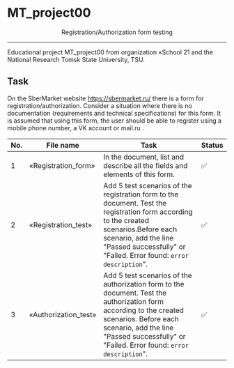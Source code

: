 # MT_project00
<div align="center">Registration/Authorization form testing</div>

---

Educational project MT_project00 from organization «School 21 and the National Research Tomsk State University, TSU.

## Task

On the SberMarket website https://sbermarket.ru/ there is a form for registration/authorization.
Consider a situation where there is no documentation (requirements and technical specifications) for this form.
It is assumed that using this form, the user should be able to register using a mobile phone number, a VK account or mail.ru .

| No. | File name             | Task                                                                        | Status |
| --- | ----------------------| --------------------------------------------------------------------------- | ------ |
| 1   | «Registration_form»   | In the document, list and describe all the fields and elements of this form.| ✅     |
| 2   | «Registration_test»   | Add 5 test scenarios of the registration form to the document.  Test the registration form according to the created scenarios.Before each scenario, add the line "Passed successfully" or "Failed. Error found: `error description`".            | ✅     |
| 3   | «Authorization_test»  | Add 5 test scenarios of the authorization form to the document. Test the authorization form according to the created scenarios. Before each scenario, add the line "Passed successfully" or "Failed. Error found: `error description`".           | ✅     |
